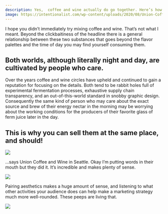 ```yaml
---
description: Yes,  coffee and wine actually do go together. Here’s how
image: https://intentionalist.com/wp-content/uploads/2020/08/Union-Coffee-Interior.png
---
```


I hope you didn’t immediately try mixing coffee and wine. That’s not what I meant. Beyond the clickbaitiness of the headline there is a general relationship between these two substances that goes beyond the flavor palettes and the time of day you may find yourself consuming them. 

## Both worlds, although literally night and day, are cultivated by people who care. 

Over the years coffee and wine circles have upheld and continued to gain a reputation for focusing on the details. Both tend to be rabbit holes full of experimental fermentation processes, exhaustive supply chain transparency, and an out-of-this-world standard in snobby graphic design. Consequently the same kind of person who may care about the exact source and brew of their energy nectar in the morning may be worrying about the working conditions for the producers of their favorite glass of ferm juice later in the day. 

## This is why you can sell them at the same place, and should!

![](https://intentionalist.com/wp-content/uploads/2020/08/Union-Coffee-Interior.png)

…says Union Coffee and Wine in Seattle. Okay I’m putting words in their mouth but they did it. It’s incredible and makes plenty of sense.

![](https://images.squarespace-cdn.com/content/v1/5c53785701232cc964fdb3c7/1549580136709-GLQLY3G49OVK1366R1KC/DuHamelArchitecture_UnionCoffee_Street.jpg)

Pairing aesthetics makes a huge amount of sense, and listening to what other activities your audience does can help make a marketing strategy much more well-rounded. These peeps are living that. 

![](https://img1.wsimg.com/isteam/ip/b8389a1a-8502-45ca-9677-a3ec75e50645/B66BC947-AE0B-4EEB-9C4A-9AD694DE670B.jpeg)